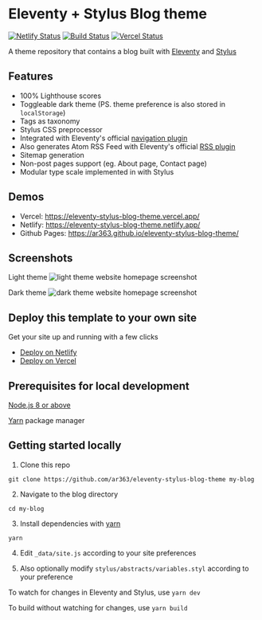 # Eleventy + Stylus Blog theme

[![Netlify Status](https://api.netlify.com/api/v1/badges/a180e099-11d2-49d4-9697-910d56980343/deploy-status)](https://app.netlify.com/sites/reverent-carson-67c52e/deploys)
[![Build Status](https://travis-ci.com/ar363/reverent-carson-67c52e.svg?branch=main)](https://travis-ci.com/ar363/eleventy-stylus-blog-theme)
[![Vercel Status](https://vercel-badge-ar363.vercel.app/?app=eleventy-stylus-blog-theme)](https://github.com/villivald/create-react-app/deployments/activity_log?environment=Production)

A theme repository that contains a blog built with [Eleventy](https://github.com/11ty/eleventy) and [Stylus](https://stylus-lang.com/)

## Features

- 100% Lighthouse scores
- Toggleable dark theme (PS. theme preference is also stored in `localStorage`)
- Tags as taxonomy
- Stylus CSS preprocessor
- Integrated with Eleventy's official [navigation plugin](https://www.11ty.dev/docs/plugins/navigation/)
- Also generates Atom RSS Feed with Eleventy's official [RSS plugin](https://www.11ty.dev/docs/plugins/rss/)
- Sitemap generation
- Non-post pages support (eg. About page, Contact page)
- Modular type scale implemented in with Stylus

## Demos

- Vercel: https://eleventy-stylus-blog-theme.vercel.app/
- Netlify: https://eleventy-stylus-blog-theme.netlify.app/
- Github Pages: https://ar363.github.io/eleventy-stylus-blog-theme/

## Screenshots

Light theme
![light theme website homepage screenshot](screenshot.png?raw=true)

Dark theme
![dark theme website homepage screenshot](screenshot-dark.png?raw=true)

## Deploy this template to your own site

Get your site up and running with a few clicks

- [Deploy on Netlify](https://app.netlify.com/start/deploy?repository=https://github.com/ar363/eleventy-stylus-blog-theme)
- [Deploy on Vercel](https://vercel.com/import/project?template=ar363%2Feleventy-stylus-blog-theme)

## Prerequisites for local development

[Node.js 8 or above](https://nodejs.org/en/)

[Yarn](https://yarnpkg.com/) package manager

## Getting started locally

1. Clone this repo

```
git clone https://github.com/ar363/eleventy-stylus-blog-theme my-blog
```

2. Navigate to the blog directory

```
cd my-blog
```

3. Install dependencies with [yarn](https://yarnpkg.com/)

```
yarn
```

4. Edit `_data/site.js` according to your site preferences

5. Also optionally modify `stylus/abstracts/variables.styl` according to your preference

To watch for changes in Eleventy and Stylus, use `yarn dev`

To build without watching for changes, use `yarn build`

